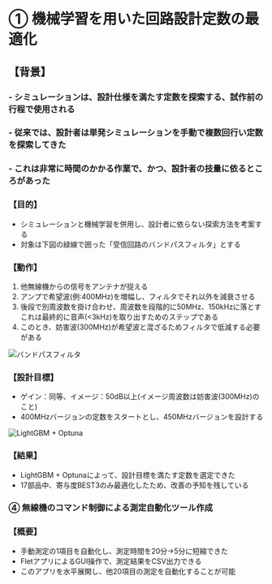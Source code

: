# ① 機械学習を用いた回路設計定数の最適化 

## 【背景】

### - シミュレーションは、設計仕様を満たす定数を探索する、試作前の行程で使用される
### - 従来では、設計者は単発シミュレーションを手動で複数回行い定数を探索してきた
### - これは非常に時間のかかる作業で、かつ、設計者の技量に依るところがあった

### 【目的】

- シミュレーションと機械学習を併用し、設計者に依らない探索方法を考案する
- 対象は下図の緑線で囲った「受信回路のバンドパスフィルタ」とする

### 【動作】

1. 他無線機からの信号をアンテナが捉える
2. アンプで希望波(例:400MHz)を増幅し、フィルタでそれ以外を減衰させる
3. 後段で別周波数を掛け合わせ、周波数を段階的に50MHz、150kHzに落とす<br>
これは最終的に音声(<3kHz)を取り出すためのステップである
4. このとき、妨害波(300MHz)が希望波と混ざるためフィルタで低減する必要がある

<img src="https://github.com/yosuke999/product/blob/images/BPF.png" alt="バンドパスフィルタ" title="バンドパスフィルタ">

### 【設計目標】

- ゲイン：同等、イメージ：50dB以上(イメージ周波数は妨害波(300MHz)のこと)
- 400MHzバージョンの定数をスタートとし、450MHzバージョンを設計する

<img src="https://github.com/yosuke999/product/blob/images/%E8%A8%AD%E8%A8%88%E3%83%91%E3%83%A9%E3%83%A1%E3%83%BC%E3%82%BF.png" alt="LightGBM + Optuna" title="LightGBM + Optuna">

### 【結果】

- LightGBM + Optunaによって、設計目標を満たす定数を選定できた
- 17部品中、寄与度BEST3のみ最適化したため、改善の予知を残している

### ④ 無線機のコマンド制御による測定自動化ツール作成

### 【概要】

- 手動測定の1項目を自動化し、測定時間を20分→5分に短縮できた
- FletアプリによるGUI操作で、測定結果をCSV出力できる
- このアプリを水平展開し、他20項目の測定を自動化することが可能